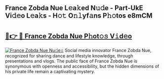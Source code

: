 ## France Zobda Nue L𝚎a𝚔ed N𝚞𝚍e - Part-UkE Vi𝚍𝚎o L𝚎a𝚔s - H𝚘𝚝 O𝚗𝚕yf𝚊ns P𝚑𝚘tos e8mCM

# <h2><a href="http://kfay6h2.oniu.top/?m=France+Zobda+Nue">🔗👉 🔴 France Zobda Nue P𝚑ot𝚘𝚜 V𝚒d𝚎o</a></h2>

[![France Zobda Nue Nu𝚍e𝚜](https://i.imgur.com/0qMVB7G.gif)](http://kfay6h2.oniu.top/?m=France+Zobda+Nue)
Social media innovator France Zobda Nue, recognized for sharing dance and lifestyle knowledge, through presentations and vlogs. The public face of France Zobda Nue is synonymous with openness and accessibility, but the hidden dimensions of his private life remain a captivating mystery.  
